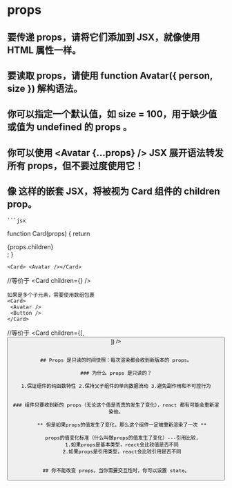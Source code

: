 # props

## 要传递 props，请将它们添加到 JSX，就像使用 HTML 属性一样。

## 要读取 props，请使用 function Avatar({ person, size }) 解构语法。

## 你可以指定一个默认值，如 size = 100，用于缺少值或值为 undefined 的 props 。

## 你可以使用 <Avatar {...props} /> JSX 展开语法转发所有 props，但不要过度使用它！

## 像 <Card><Avatar /></Card> 这样的嵌套 JSX，将被视为 Card 组件的 children prop。

    ```jsx

function Card(props) {
return <div className="card">{props.children}</div>;
}

    <Card> <Avatar /></Card>

//等价于
<Card children={<Avatar />} />

    如果是多个子元素，需要使用数组包裹
    <Card>
     <Avatar />
     <Button />
    </Card>

//等价于
<Card children={[<Avatar />, <Button />]} />

```

## Props 是只读的时间快照：每次渲染都会收到新版本的 props。

### 为什么 props 是只读的？

1.保证组件的纯函数特性 2.保持父子组件的单向数据流动 3.避免副作用和不可控行为


### 组件只要收到新的 props（无论这个值是否真的发生了变化），react 都有可能会重新渲染他。

    ** 但是如果props的值发生了变化，那么这个组件一定被重新渲染了一次 **

    props的值变化标准（什么叫做props的值发生了变化）---引用比较,
    1.如果props是基本类型，react会比较值是否不同
    2.如果props是引用类型，react会比较引用是否不同


## 你不能改变 props。当你需要交互性时，你可以设置 state。
```
